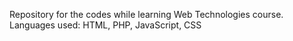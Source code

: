 Repository for the codes while learning Web Technologies course.
Languages used: HTML, PHP, JavaScript, CSS
